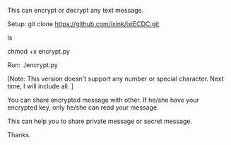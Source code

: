 This can encrypt or decrypt any text message. 


Setup: 
git clone https://github.com/ixink/ixiECDC.git

ls

chmod +x encrypt.py

Run:
./encrypt.py

[Note: This version doesn't support any number or special character. Next time, I will include all. ]

You can share encrypted message with other. If he/she have your encrypted key, only he/she can read your message.

This can help you to share private message or secret message.

Thanks.
